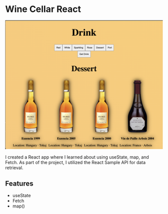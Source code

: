 # Wine Cellar React

[![screen shot](./public/images/readme.png)](https://www.bp.com/)

I created a React app where I learned about using useState, map, and Fetch. As part of the project, I utilized the React Sample API for data retrieval.



## Features
* useState
* Fetch
* map()


